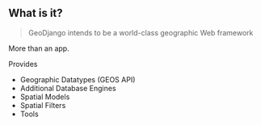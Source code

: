 ##  What is it?

> GeoDjango intends to be a world-class geographic Web framework

More than an app.

Provides
- Geographic Datatypes (GEOS API)
- Additional Database Engines
- Spatial Models
- Spatial Filters
- Tools
